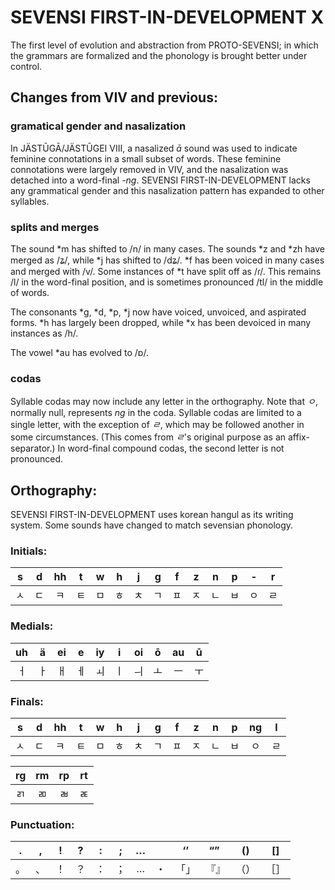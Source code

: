 #  SEVENSI FIRST-IN-DEVELOPMENT X  #

The first level of evolution and abstraction from PROTO-SEVENSI; in which the grammars are formalized and the phonology is brought better under control.

##  Changes from VIV and previous:  ##

###  gramatical gender and nasalization  ###

In JÄSTŪGĀ/JÄSTŪGEI VIII, a nasalized *ā* sound was used to indicate feminine connotations in a small subset of words.
These feminine connotations were largely removed in VIV, and the nasalization was detached into a word-final *-ng*.
SEVENSI FIRST-IN-DEVELOPMENT lacks any grammatical gender and this nasalization pattern has expanded to other syllables.

###  splits and merges  ###

The sound \*m has shifted to /n/ in many cases.
The sounds \*z and \*zh have merged as /ʑ/, while \*j has shifted to /dʑ/.
\*f has been voiced in many cases and merged with /v/.
Some instances of \*t have split off as /ɾ/.
This remains /l/ in the word-final position, and is sometimes pronounced /tl/ in the middle of words.

The consonants \*g, \*d, \*p, \*j now have voiced, unvoiced, and aspirated forms.
\*h has largely been dropped, while \*x has been devoiced in many instances as /h/.

The vowel \*au has evolved to /ɒ/.

###  codas  ###

Syllable codas may now include any letter in the orthography.
Note that *ㅇ*, normally null, represents *ng* in the coda.
Syllable codas are limited to a single letter, with the exception of *ㄹ*, which may be followed another in some circumstances.
(This comes from *ㄹ*'s original purpose as an affix-separator.)
In word-final compound codas, the second letter is not pronounced.

## Orthography: ##

SEVENSI FIRST-IN-DEVELOPMENT uses korean hangul as its writing system. Some sounds have changed to match sevensian phonology.

### Initials: ###

| s  | d  | hh | t  | w  | h  | j  | g  | f  | z  | n  | p  | -  | r  |
|:--:|:--:|:--:|:--:|:--:|:--:|:--:|:--:|:--:|:--:|:--:|:--:|:--:|:--:|
| ㅅ | ㄷ | ㅋ | ㅌ | ㅁ | ㅎ | ㅊ | ㄱ | ㅍ | ㅈ | ㄴ | ㅂ | ㅇ | ㄹ |

### Medials: ###

| uh | ä  | ei | e  | iy | i  | oi | ō  | au | ū  |
|:--:|:--:|:--:|:--:|:--:|:--:|:--:|:--:|:--:|:--:|
| ㅓ | ㅏ | ㅐ | ㅔ | ㅚ | ㅣ | ㅢ | ㅗ | ㅡ | ㅜ |

### Finals: ###

| s  | d  | hh | t  | w  | h  | j  | g  | f  | z  | n  | p  | ng | l  |
|:--:|:--:|:--:|:--:|:--:|:--:|:--:|:--:|:--:|:--:|:--:|:--:|:--:|:--:|
| ㅅ | ㄷ | ㅋ | ㅌ | ㅁ | ㅎ | ㅊ | ㄱ | ㅍ | ㅈ | ㄴ | ㅂ | ㅇ | ㄹ |

| rg | rm | rp | rt  |
|:--:|:--:|:--:|:--:|
| ㄺ | ㄻ | ㄼ | ㄾ |


### Punctuation: ###

| .  | ,  | !  | ?  | :  | ;  | … |    | ‘’ | “” | () | [] |
|:--:|:--:|:--:|:--:|:--:|:--:|:--:|:--:|:--:|:--:|:--:|:--:|
| 。 | 、 | ！ | ？ | ： | ； | … | ・ |「」|『』|（）|［］|
